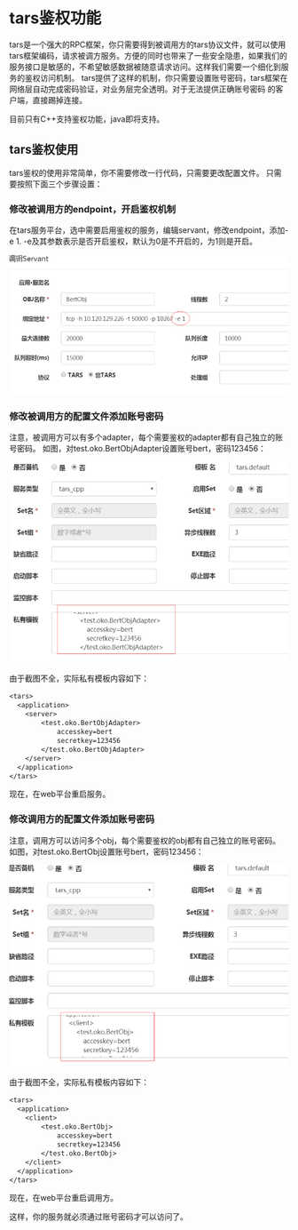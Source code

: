 # tars鉴权功能

tars是一个强大的RPC框架，你只需要得到被调用方的tars协议文件，就可以使用tars框架编码，请求被调方服务。方便的同时也带来了一些安全隐患，如果我们的服务接口是敏感的，不希望敏感数据被随意请求访问。这样我们需要一个细化到服务的鉴权访问机制。 tars提供了这样的机制，你只需要设置账号密码，tars框架在网络层自动完成密码验证，对业务层完全透明。对于无法提供正确账号密码 的客户端，直接踢掉连接。

目前只有C++支持鉴权功能，java即将支持。

## tars鉴权使用

tars鉴权的使用非常简单，你不需要修改一行代码，只需要更改配置文件。 只需要按照下面三个步骤设置：

### 修改被调用方的endpoint，开启鉴权机制

在tars服务平台，选中需要启用鉴权的服务，编辑servant，修改endpoint，添加-e 1. -e及其参数表示是否开启鉴权，默认为0是不开启的，为1则是开启。

![](../.gitbook/assets/tars_auth_endpoint.png)

### 修改被调用方的配置文件添加账号密码

注意，被调用方可以有多个adapter，每个需要鉴权的adapter都有自己独立的账号密码。 如图，对test.oko.BertObjAdapter设置账号bert，密码123456：

![](../.gitbook/assets/tars_auth_server.png)

由于截图不全，实际私有模板内容如下：

```text
<tars>
  <application>
    <server>
        <test.oko.BertObjAdapter>
            accesskey=bert
            secretkey=123456
        </test.oko.BertObjAdapter>
    </server>
  </application>
</tars>
```

现在，在web平台重启服务。

### 修改调用方的配置文件添加账号密码

注意，调用方可以访问多个obj，每个需要鉴权的obj都有自己独立的账号密码。 如图，对test.oko.BertObj设置账号bert，密码123456：

![](../.gitbook/assets/tars_auth_client.png)

由于截图不全，实际私有模板内容如下：

```text
<tars>
  <application>
    <client>
        <test.oko.BertObj>
            accesskey=bert
            secretkey=123456
        </test.oko.BertObj>
    </client>
  </application>
</tars>
```

现在，在web平台重启调用方。

这样，你的服务就必须通过账号密码才可以访问了。

